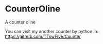 # CounterOline
A counter oline

You can visit my another counter by python in:
https://github.com/TTowFive/Counter

